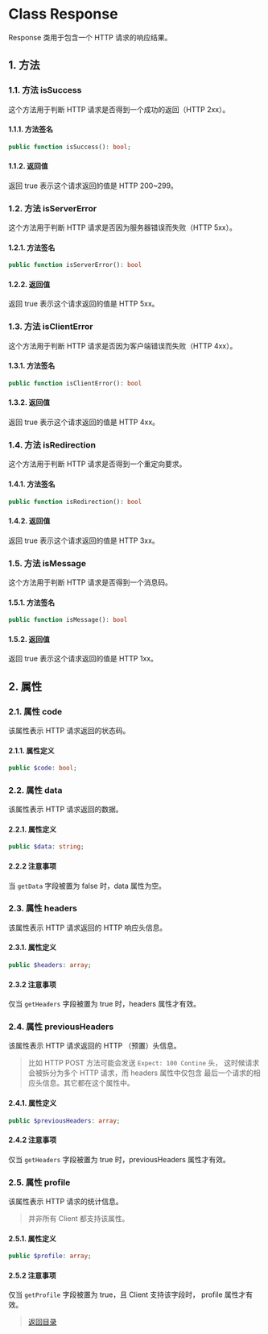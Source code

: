 # Class Response

Response 类用于包含一个 HTTP 请求的响应结果。

## 1. 方法

### 1.1. 方法 isSuccess

这个方法用于判断 HTTP 请求是否得到一个成功的返回（HTTP 2xx）。

#### 1.1.1. 方法签名

```php
public function isSuccess(): bool;
```

#### 1.1.2. 返回值

返回 true 表示这个请求返回的值是 HTTP 200~299。

### 1.2. 方法 isServerError

这个方法用于判断 HTTP 请求是否因为服务器错误而失败（HTTP 5xx）。

#### 1.2.1. 方法签名

```php
public function isServerError(): bool
```

#### 1.2.2. 返回值

返回 true 表示这个请求返回的值是 HTTP 5xx。

### 1.3. 方法 isClientError

这个方法用于判断 HTTP 请求是否因为客户端错误而失败（HTTP 4xx）。

#### 1.3.1. 方法签名

```php
public function isClientError(): bool
```

#### 1.3.2. 返回值

返回 true 表示这个请求返回的值是 HTTP 4xx。

### 1.4. 方法 isRedirection

这个方法用于判断 HTTP 请求是否得到一个重定向要求。

#### 1.4.1. 方法签名

```php
public function isRedirection(): bool
```

#### 1.4.2. 返回值

返回 true 表示这个请求返回的值是 HTTP 3xx。

### 1.5. 方法 isMessage

这个方法用于判断 HTTP 请求是否得到一个消息码。

#### 1.5.1. 方法签名

```php
public function isMessage(): bool
```

#### 1.5.2. 返回值

返回 true 表示这个请求返回的值是 HTTP 1xx。

## 2. 属性

### 2.1. 属性 code

该属性表示 HTTP 请求返回的状态码。

#### 2.1.1. 属性定义

```php
public $code: bool;
```

### 2.2. 属性 data

该属性表示 HTTP 请求返回的数据。

#### 2.2.1. 属性定义

```php
public $data: string;
```

#### 2.2.2 注意事项

当 `getData` 字段被置为 false 时，data 属性为空。

### 2.3. 属性 headers

该属性表示 HTTP 请求返回的 HTTP 响应头信息。

#### 2.3.1. 属性定义

```php
public $headers: array;
```

#### 2.3.2 注意事项

仅当 `getHeaders` 字段被置为 true 时，headers 属性才有效。

### 2.4. 属性 previousHeaders

该属性表示 HTTP 请求返回的 HTTP （预置）头信息。

> 比如 HTTP POST 方法可能会发送 `Expect: 100 Contine` 头，
这时候请求会被拆分为多个 HTTP 请求，而 headers 属性中仅包含
最后一个请求的相应头信息。其它都在这个属性中。

#### 2.4.1. 属性定义

```php
public $previousHeaders: array;
```

#### 2.4.2 注意事项

仅当 `getHeaders` 字段被置为 true 时，previousHeaders 属性才有效。

### 2.5. 属性 profile

该属性表示 HTTP 请求的统计信息。

> 并非所有 Client 都支持该属性。

#### 2.5.1. 属性定义

```php
public $profile: array;
```

#### 2.5.2 注意事项

仅当 `getProfile` 字段被置为 true，且 Client 支持该字段时，
profile 属性才有效。

> [返回目录](../index.md)
